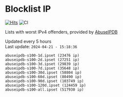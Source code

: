 # Blocklist IP

[![Hits](https://hits.seeyoufarm.com/api/count/incr/badge.svg?url=https%3A%2F%2Fgithub.com%2Fborestad%2Fblocklist-ip%2F&count_bg=%2379C83D&title_bg=%23555555&icon=&icon_color=%23E7E7E7&title=hits&edge_flat=false)](https://hits.seeyoufarm.com)  ![CI](https://img.shields.io/github/workflow/status/borestad/blocklist-ip/CI?style=flat-square)

Lists with worst IPv4 offenders, provided by [AbuseIPDB](https://www.abuseipdb.com/)

<!-- FOOTER-PLACEHOLDER -->
Updated every 5 hours<br>
Last update: `2024-04-21 - 15:18:36`
```
abuseipdb-s100-1d.ipset (23476 ip)
abuseipdb-s100-2d.ipset (27251 ip)
abuseipdb-s100-3d.ipset (29839 ip)
abuseipdb-s100-7d.ipset (35648 ip)
abuseipdb-s100-30d.ipset (58804 ip)
abuseipdb-s100-60d.ipset (80490 ip)
abuseipdb-s100-90d.ipset (103749 ip)
abuseipdb-s100-120d.ipset (124459 ip)
abuseipdb-s100-all.ipset (517930 ip)
```
